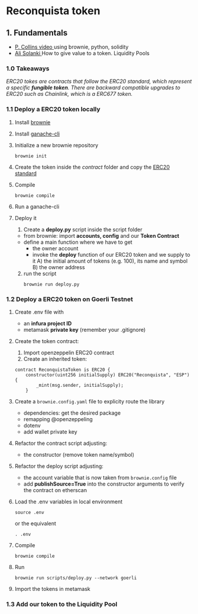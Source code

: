 # Reconquista token

## 1. Fundamentals 


- [P. Collins video ](https://www.youtube.com/watch?v=8rpir_ZSK1g&t=743s) using brownie, python, solidity
- [Ali Solanki ](https://www.youtube.com/watch?v=qH3TkfnUbVU)How to give value to a token. Liquidity Pools

### 1.0 Takeaways

*ERC20 tokes are contracts that follow the ERC20 standard, which represent a specific **fungible token**. 
There are backward compatible upgrades to ERC20 such as Chainlink, which is a ERC677 token.*


### 1.1 Deploy a ERC20 token locally

1. Install [brownie](https://eth-brownie.readthedocs.io/en/stable/install.html)

2. Install [ganache-cli](https://www.npmjs.com/package/ganache-cli)

3. Initialize a new brownie repository 

    ```
    brownie init
    ```
4. Create the token inside the *contract* folder and copy the [ERC20 standard](https://github.com/OpenZeppelin/openzeppelin-contracts/blob/dad73159df3d3053c72b5e430fa8164330f18068/contracts/token/ERC20/ERC20.sol)  

5. Compile
    ``` 
    brownie compile 
    ```
6. Run a ganache-cli
7. Deploy it
    
    1. Create a **deploy.py** script inside the script folder
    - from brownie: import **accounts, config** and our **Token Contract**
    - define a main function where we have to get
        - the owner account
        - invoke the **deploy** function of our ERC20 token and we supply to it A) the initial amount of tokens (e.g. 100), its name and symbol B) the owner address
    2. run the script
        ```
        brownie run deploy.py
        ```


### 1.2 Deploy a ERC20 token on Goerli Testnet

1. Create .env file with 
    - an **infura project ID**
    - metamask **private key** (remember your .gitignore)
2. Create the token contract:
    1. Import openzeppelin ERC20 contract
    2. Create an inherited token: 

    ``` solidity 
    contract ReconquistaToken is ERC20 {
        constructor(uint256 initialSupply) ERC20("Reconquista", "ESP") {
            _mint(msg.sender, initialSupply);
        }
    ```

3. Create a ```brownie.config.yaml``` file to explicity route the library
    - dependencies: get the desired package
    - remapping @openzeppeling
    - dotenv 
    - add wallet private key

4. Refactor the contract script adjusting:
    - the constructor (remove token name/symbol)

5. Refactor the deploy script adjusting:
    - the account variable that is now taken from ```brownie.config``` file 
    - add **publishSource=True** into the constructor arguments to verify the contract on etherscan 
6.  Load the .env variables in local environment 
    ```
    source .env 
    ```
    or the equivalent
     ```
    . .env 
    ```
7.  Compile
    ``` 
    brownie compile 
    ```
8.  Run
    ``` 
    brownie run scripts/deploy.py --network goerli 
    ```
9. Import the tokens in metamask


### 1.3 Add our token to the Liquidity Pool